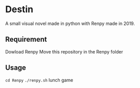 # Destin
A small visual novel made in python with Renpy made in 2019.

## Requirement 
Dowload Renpy
Move this repository in the Renpy folder

## Usage
`cd Renpy`
`./renpy.sh`
lunch game
